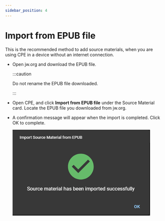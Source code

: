 ```yaml
---
sidebar_position: 4
---
```


# Import from EPUB file

This is the recommended method to add source materials, when you are using CPE in a device without an internet connection.

- Open jw.org and download the EPUB file.

  :::caution

  Do not rename the EPUB file downloaded.

  :::

- Open CPE, and click **Import from EPUB file** under the Source Material card. Locate the EPUB file you downloaded from jw.org.

- A confirmation message will appear when the import is completed. Click OK to complete.

  ![EPUB Import Complete](./import_epub_complete.png)
